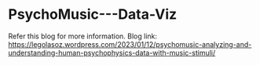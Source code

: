 # PsychoMusic---Data-Viz
Refer this blog for more information. Blog link: https://legolasoz.wordpress.com/2023/01/12/psychomusic-analyzing-and-understanding-human-psychophysics-data-with-music-stimuli/
